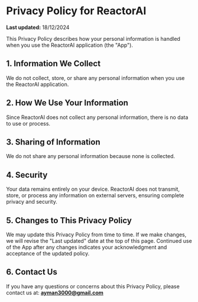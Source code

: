 # Privacy Policy for ReactorAI

**Last updated:** 18/12/2024

This Privacy Policy describes how your personal information is handled when you use the ReactorAI application (the "App").

## 1. Information We Collect

We do not collect, store, or share any personal information when you use the ReactorAI application.

## 2. How We Use Your Information

Since ReactorAI does not collect any personal information, there is no data to use or process.

## 3. Sharing of Information

We do not share any personal information because none is collected.

## 4. Security

Your data remains entirely on your device. ReactorAI does not transmit, store, or process any information on external servers, ensuring complete privacy and security.

## 5. Changes to This Privacy Policy

We may update this Privacy Policy from time to time. If we make changes, we will revise the "Last updated" date at the top of this page. Continued use of the App after any changes indicates your acknowledgment and acceptance of the updated policy.

## 6. Contact Us

If you have any questions or concerns about this Privacy Policy, please contact us at: **ayman3000@gmail.com**
